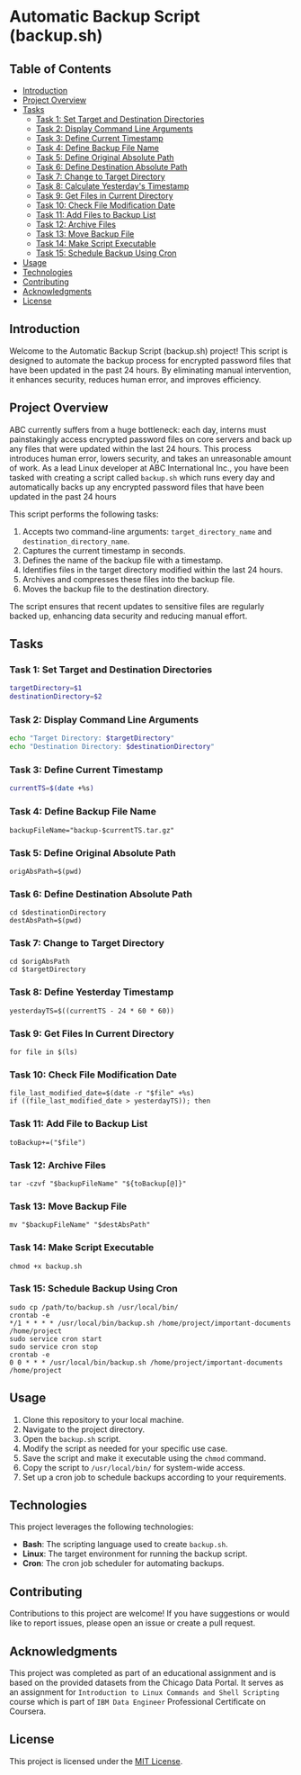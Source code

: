 # Automatic Backup Script (backup.sh)

## Table of Contents

- [Introduction](#introduction)
- [Project Overview](#project-overview)
- [Tasks](#tasks)
  - [Task 1: Set Target and Destination Directories](#task-1-set-target-and-destination-directories)
  - [Task 2: Display Command Line Arguments](#task-2-display-command-line-arguments)
  - [Task 3: Define Current Timestamp](#task-3-define-current-timestamp)
  - [Task 4: Define Backup File Name](#task-4-define-backup-file-name)
  - [Task 5: Define Original Absolute Path](#task-5-define-original-absolute-path)
  - [Task 6: Define Destination Absolute Path](#task-6-define-destination-absolute-path)
  - [Task 7: Change to Target Directory](#task-7-change-to-target-directory)
  - [Task 8: Calculate Yesterday's Timestamp](#task-8-define-yesterdays-timestamp)
  - [Task 9: Get Files in Current Directory](#task-9-get-files-in-current-directory)
  - [Task 10: Check File Modification Date](#task-10-check-file-modification-date)
  - [Task 11: Add Files to Backup List](#task-11-add-file-to-backup-list)
  - [Task 12: Archive Files](#task-12-archive-files)
  - [Task 13: Move Backup File](#task-13-move-backup-file)
  - [Task 14: Make Script Executable](#task-15-make-script-executable)
  - [Task 15: Schedule Backup Using Cron](#task-17-schedule-backup-using-cron)
- [Usage](#usage)
- [Technologies](#technologies)
- [Contributing](#contributing)
- [Acknowledgments](#acknowledgments)
- [License](#license)

## Introduction

Welcome to the Automatic Backup Script (backup.sh) project! This script is designed to automate the backup process for encrypted password files that have been updated in the past 24 hours. By eliminating manual intervention, it enhances security, reduces human error, and improves efficiency.

## Project Overview

ABC currently suffers from a huge bottleneck: each day, interns must painstakingly access encrypted password files on core servers and back up any files that were updated within the last 24 hours. This process introduces human error, lowers security, and takes an unreasonable amount of work.
As a lead Linux developer at ABC International Inc., you have been tasked with creating a script called `backup.sh` which runs every day and automatically backs up any encrypted password files that have been updated in the past 24 hours

This script performs the following tasks:

1. Accepts two command-line arguments: `target_directory_name` and `destination_directory_name`.
2. Captures the current timestamp in seconds.
3. Defines the name of the backup file with a timestamp.
4. Identifies files in the target directory modified within the last 24 hours.
5. Archives and compresses these files into the backup file.
6. Moves the backup file to the destination directory.

The script ensures that recent updates to sensitive files are regularly backed up, enhancing data security and reducing manual effort.

## Tasks

### Task 1: Set Target and Destination Directories
```bash
targetDirectory=$1
destinationDirectory=$2
```

### Task 2: Display Command Line Arguments
```bash
echo "Target Directory: $targetDirectory"
echo "Destination Directory: $destinationDirectory"
```

### Task 3: Define Current Timestamp
```bash
currentTS=$(date +%s)
```

### Task 4: Define Backup File Name
```shell
backupFileName="backup-$currentTS.tar.gz"
```

### Task 5: Define Original Absolute Path
```shell
origAbsPath=$(pwd)
```

### Task 6: Define Destination Absolute Path
```shell
cd $destinationDirectory
destAbsPath=$(pwd)
```

### Task 7: Change to Target Directory
```shell
cd $origAbsPath
cd $targetDirectory
```

### Task 8: Define Yesterday Timestamp
```shell
yesterdayTS=$((currentTS - 24 * 60 * 60))
```

### Task 9: Get Files In Current Directory
```shell
for file in $(ls)
```

### Task 10: Check File Modification Date
```shell
file_last_modified_date=$(date -r "$file" +%s)
if ((file_last_modified_date > yesterdayTS)); then
```

### Task 11: Add File to Backup List
```shell
toBackup+=("$file")
```

### Task 12: Archive Files
```shell
tar -czvf "$backupFileName" "${toBackup[@]}"
```

### Task 13: Move Backup File
```shell
mv "$backupFileName" "$destAbsPath"
```

### Task 14: Make Script Executable
```shell
chmod +x backup.sh
```

### Task 15: Schedule Backup Using Cron
```shell
sudo cp /path/to/backup.sh /usr/local/bin/
crontab -e
*/1 * * * * /usr/local/bin/backup.sh /home/project/important-documents /home/project
sudo service cron start
sudo service cron stop
crontab -e
0 0 * * * /usr/local/bin/backup.sh /home/project/important-documents /home/project

```


## Usage

1. Clone this repository to your local machine.
2. Navigate to the project directory.
3. Open the `backup.sh` script.
4. Modify the script as needed for your specific use case.
5. Save the script and make it executable using the `chmod` command.
6. Copy the script to `/usr/local/bin/` for system-wide access.
7. Set up a cron job to schedule backups according to your requirements.

## Technologies

This project leverages the following technologies:

- **Bash**: The scripting language used to create `backup.sh`.
- **Linux**: The target environment for running the backup script.
- **Cron**: The cron job scheduler for automating backups.

## Contributing

Contributions to this project are welcome! If you have suggestions or would like to report issues, please open an issue or create a pull request.

## Acknowledgments

This project was completed as part of an educational assignment and is based on the provided datasets from the Chicago Data Portal.
It serves as an assignment for `Introduction to Linux Commands and Shell Scripting` course which is part of `IBM Data Engineer` Professional Certificate on Coursera. 

## License

This project is licensed under the [MIT License](LICENSE).

